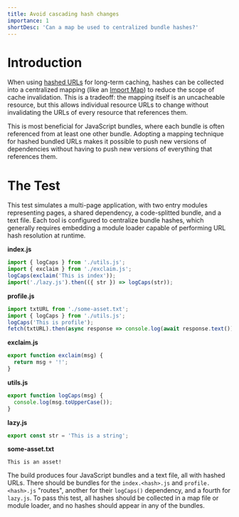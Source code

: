 ```yaml
---
title: Avoid cascading hash changes
importance: 1
shortDesc: 'Can a map be used to centralized bundle hashes?'
---
```


# Introduction

When using [hashed URLs](/hashing) for long-term caching, hashes can be collected into a centralized mapping (like an [Import Map]) to reduce the scope of cache invalidation. This is a tradeoff: the mapping itself is an uncacheable resource, but this allows individual resource URLs to change without invalidating the URLs of every resource that references them.

This is most beneficial for JavaScript bundles, where each bundle is often referenced from at least one other bundle. Adopting a mapping technique for hashed bundled URLs makes it possible to push new versions of dependencies without having to push new versions of everything that references them.

# The Test

This test simulates a multi-page application, with two entry modules representing pages, a shared dependency, a code-splitted bundle, and a text file. Each tool is configured to centralize bundle hashes, which generally requires embedding a module loader capable of performing URL hash resolution at runtime.

**index.js**

```js
import { logCaps } from './utils.js';
import { exclaim } from './exclaim.js';
logCaps(exclaim('This is index'));
import('./lazy.js').then(({ str }) => logCaps(str));
```

**profile.js**

```js
import txtURL from './some-asset.txt';
import { logCaps } from './utils.js';
logCaps('This is profile');
fetch(txtURL).then(async response => console.log(await response.text()));
```

**exclaim.js**

```js
export function exclaim(msg) {
  return msg + '!';
}
```

**utils.js**

```js
export function logCaps(msg) {
  console.log(msg.toUpperCase());
}
```

**lazy.js**

```js
export const str = 'This is a string';
```

**some-asset.txt**

```
This is an asset!
```

The build produces four JavaScript bundles and a text file, all with hashed URLs. There should be bundles for the `index.<hash>.js` and `profile.<hash>.js` "routes", another for their `logCaps()` dependency, and a fourth for `lazy.js`. To pass this test, all hashes should be collected in a map file or module loader, and no hashes should appear in any of the bundles.

[import map]: https://github.com/WICG/import-maps
